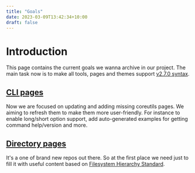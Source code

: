```yaml
---
title: "Goals"
date: 2023-03-09T13:42:34+10:00
draft: false
---
```


# Introduction

This page contains the current goals we wanna archive in our project. The main
task now is to make all tools, pages and themes support
[v2.7.0 syntax](https://github.com/command-line-interface-pages/syntax/blob/main/base.md).

## [CLI pages](https://github.com/command-line-interface-pages/cli-pages)

Now we are focused on updating and adding missing coreutils pages. We aiming to
refresh them to make them more user-friendly. For instance to enable long/short
option support, add auto-generated examples for getting command help/version and
more.

## [Directory pages](https://github.com/command-line-interface-pages/directory-pages)

It's a one of brand new repos out there. So at the first place we need just to
fill it with useful content based on
[Filesystem Hierarchy Standard](https://refspecs.linuxfoundation.org/FHS_3.0/fhs/index.html).
